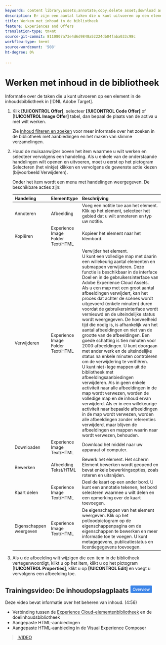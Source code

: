 ```yaml
---
keywords: content library;assets;annotate;copy;delete asset;download asset;edit content;share card;view content properties
description: Er zijn een aantal taken die u kunt uitvoeren op een element in de bibliotheek in Adobe Target.
title: Werken met inhoud in de bibliotheek
feature: Experiences and Offers
translation-type: tm+mt
source-git-commit: 8110807a73e4d6d9848a52224db04faba033c98c
workflow-type: tm+mt
source-wordcount: '508'
ht-degree: 0%

---
```



# Werken met inhoud in de bibliotheek

Informatie over de taken die u kunt uitvoeren op een element in de inhoudsbibliotheek in [!DNL Adobe Target].

1. Klik **[!UICONTROL Offer]**, selecteer **[!UICONTROL Code Offer]** of **[!UICONTROL Image Offer]** tabel, dan bepaal de plaats van de activa u met wilt werken.

   Zie [Inhoud filteren en zoeken](/help/c-experiences/c-manage-content/filter-and-search-content.md#concept_3B59B8F025BF4CEA82ECC5199D365276) voor meer informatie over het zoeken in de bibliotheek met aanbiedingen en het maken van slimme verzamelingen.

1. Houd de muisaanwijzer boven het item waarmee u wilt werken en selecteer vervolgens een handeling. Als u enkele van de onderstaande handelingen wilt openen en uitvoeren, moet u eerst op het pictogram Selecteren (het vinkje) klikken en vervolgens de gewenste actie kiezen (bijvoorbeeld Verwijderen).

   Onder het item wordt een menu met handelingen weergegeven. De beschikbare acties zijn:

   | Handeling | Elementtype | Beschrijving |
   |--- |--- |--- |
   | Annoteren | Afbeelding | Voeg een notitie toe aan het element. Klik op het element, selecteer het gebied dat u wilt annoteren en typ uw notitie. |
   | Kopiëren | Experience<br>Image<br>Folder<br>Text/HTML | Kopieer het element naar het klembord. |
   | Verwijderen | Experience<br>Image<br>Folder<br>Text/HTML | Verwijder het element.<br>U kunt een volledige map met daarin een willekeurig aantal elementen en submappen verwijderen. Deze functie is beschikbaar in de interface Doel en in de gebruikersinterface van Adobe Experience Cloud Assets.<br>Als u een map met een groot aantal afbeeldingen verwijdert, kan het proces dat achter de scènes wordt uitgevoerd (enkele minuten) duren voordat de gebruikersinterface wordt vernieuwd en de uiteindelijke status wordt weergegeven. De hoeveelheid tijd die nodig is, is afhankelijk van het aantal afbeeldingen en niet van de grootte van de afbeeldingen. Een goede schatting is tien minuten voor 2000 afbeeldingen. U kunt doorgaan met ander werk en de uiteindelijke status na enkele minuten controleren om de verwijdering te verifiëren.<br> U kunt niet-lege mappen uit de bibliotheek met afbeeldingsaanbiedingen verwijderen. Als in geen enkele activiteit naar alle afbeeldingen in de map wordt verwezen, worden de volledige map en de inhoud ervan verwijderd. Als er in een willekeurige activiteit naar bepaalde afbeeldingen in de map wordt verwezen, worden alle afbeeldingen zonder referenties verwijderd, maar blijven de afbeeldingen en mappen waarin naar wordt verwezen, behouden. |
   | Downloaden | Experience<br>Image<br>Text/HTML | Download het middel naar uw apparaat of computer. |
   | Bewerken | Afbeelding<br>Tekst/HTML | Bewerk het element. Het scherm Element bewerken wordt geopend en bevat enkele bewerkingsopties, zoals roteren en uitsnijden. |
   | Kaart delen | Experience<br>Image<br>Text/HTML | Deel de kaart op een ander bord. U kunt een annotatie tekenen, het bord selecteren waarmee u wilt delen en een opmerking over de kaart toevoegen. |
   | Eigenschappen weergeven | Experience<br>Image<br>Text/HTML | De eigenschappen van het element weergeven. Klik op het potloodpictogram op de eigenschappenpagina om de eigenschappen te bewerken en meer informatie toe te voegen. U kunt metagegevens, publicatiestatus en licentiegegevens toevoegen. |

1. Als u de afbeelding wilt wijzigen die een item in de bibliotheek vertegenwoordigt, klikt u op het item, klikt u op het pictogram **[!UICONTROL Properties]**, klikt u op **[!UICONTROL Edit]** en voegt u vervolgens een afbeelding toe.

## Trainingsvideo: De inhoudopslagplaats ![Overzichtsbadge](/help/assets/overview.png)

Deze video bevat informatie over het beheren van inhoud. (4:56)

* Verbinding tussen de [Experience Cloud-elementenbibliotheek](https://experienceleague.adobe.com/docs/core-services/interface/assets/creative-cloud.html) en de doelinhoudsbibliotheek
* Aangepaste HTML-aanbiedingen
* Aangepaste HTML-aanbieding in de Visual Experience Composer

>[!VIDEO](https://video.tv.adobe.com/v/17387)